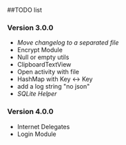 ##TODO list

### Version 3.0.0
 - *Move changelog to a separated file*
 - Encrypt Module
 - Null or empty utils
 - ClipboardTextView
 - Open activity with file
 - HashMap with Key <-> Key
 - add a log string "no json"
 - *SQLite Helper*

### Version 4.0.0
 - Internet Delegates
 - Login Module
